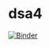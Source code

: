 # dsa4
[![Binder](https://mybinder.org/badge_logo.svg)](https://mybinder.org/v2/gh/imagirom/dsa4/master?filepath=20200531.ipynb)
